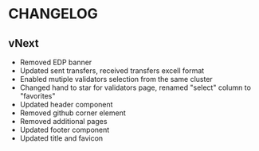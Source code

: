 # CHANGELOG

## vNext
- Removed EDP banner
- Updated sent transfers, received transfers excell format
- Enabled mutiple validators selection from the same cluster
- Changed hand to star for validators page, renamed "select" column to "favorites"
- Updated header component
- Removed github corner element
- Removed additional pages
- Updated footer component
- Updated title and favicon
